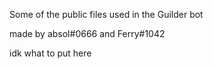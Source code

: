 Some of the public files used in the Guilder bot

made by absol#0666 and Ferry#1042

idk what to put here